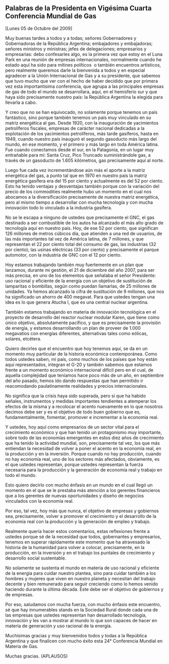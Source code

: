 Palabras de la Presidenta en Vigésima Cuarta Conferencia Mundial de Gas
-----------------------------------------------------------------------

[Lunes 05 de Octubre del 2009]

Muy buenas tardes a todos y a todas; señores Gobernadores y Gobernadoras
de la República Argentina; embajadores y embajadoras; señores ministros
y ministras; jefes de delegaciones; empresarios y empresarias: debo
confesarles algo, es la primera vez que estoy en el Luna Park en una
reunión de empresas internacionales, normalmente cuando he estado aquí
ha sido para mítines políticos  o también encuentros artísticos, pero
realmente queremos darle la bienvenida a todos y en especial agradecer a
la Unión Internacional de Gas y a su presidente, que sabemos que tuvo
mucho que ver con el hecho de haber decidido que por primera vez esta
importantísima conferencia, que agrupa a las principales empresas de gas
de todo el mundo se desarrollara, aquí, en el hemisferio sur y que haya
sido precisamente nuestro país: la República Argentina la elegida para
llevarla a cabo.

Y creo que no se han equivocado, no solamente porque tenemos un país
fantástico, sino porque también tenemos un país muy vinculado en su
matriz energética al gas. Desde 1920, con la inauguración de yacimientos
petrolíferos fiscales, empresas de carácter nacional dedicadas a la
explotación de los yacimientos petrolíferos, más tarde gasíferos, hasta
en 1949, cuando nuestro país inauguró el segundo gasoducto más largo del
mundo, en ese momento, y el primero y más largo en toda América latina.
Fue cuando conectamos desde el sur, en la Patagonia, en un lugar muy
entrañable para mí: Santa Cruz, Pico Truncado suministrándole gas, a
través de un gasoducto de 1.605 kilómetros, gas precisamente aquí al
norte.

Luego fue cada vez incrementándose aún más el aporte a la matriz
energética del gas, a punto tal que en 1970 en nuestro país la matriz
energética gasífera era del 15 por ciento y actualmente es del 52 por
ciento. Esto ha tenido ventajas y desventajas también porque con la
variación del precio de los commodities realmente hubo un momento en el
cual nos abocamos a la diversificación precisamente de nuestra matriz
energética, pero al mismo tiempo a desarrollar con mucha tecnología y
con mucha innovación todo lo vinculado a la industria gasífera.

No se le escapa a ninguno de ustedes que precisamente el GNC, el gas
destinado a ser combustible de los autos ha alcanzado el más alto grado
de tecnología aquí en nuestro país. Hoy, de ese 52 por ciento, que
significan 126 millones de metros cúbicos día, que atienden a una red de
usuarios, de las más importantes tal vez de América latina, de 7
millones, y que representan el 22 por ciento total del consumo de gas,
las industrias (32 por ciento); las usinas eléctricas (33 por ciento) y
precisamente el parque automotor, con la industria de GNC con el 12 por
ciento.

Hoy estamos trabajando también muy fuertemente en un plan que lanzamos,
durante mi gestión, el 21 de diciembre del año 2007, para ser más
precisa, en uno de los elementos que señalaba el señor Presidente: uso
racional y eficiente de la energía con un objetivo de sustitución de
lamparitas o bombillas, según como puedan llamarlas, de 25 millones de
unidades. Ya hemos alcanzado la cifra de sustitución de 9 millones, que
nos ha significado un ahorro de 400 megavat. Para que ustedes tengan una
idea es lo que genera Atucha I, que es una central nuclear argentina.

También estamos trabajando en materia de innovación tecnológica en el
proyecto de desarrollo del reactor nuclear modular Karen, que tiene como
único objetivo, absolutamente pacífico, y que es precisamente la
provisión de energía, y estamos desarrollando un plan de proveer de
1.000 megavatios con energías diferentes, alternativas tales como
eólicas, solares, etcétera.

Quiero decirles que el encuentro que hoy tenemos aquí, se da en un
momento muy particular de la historia económica contemporánea. Como
todos ustedes saben, mi país, como muchos de los países que hoy están
aquí representados, integran el G-20 y también sabemos que estamos
frente a un momento económico internacional difícil pero en el cual, de
aquella complejidad que teníamos hace poco más de un año, en septiembre
del año pasado, hemos ido dando respuestas que han permitido ir
reacomodando paulatinamente realidades y precios internacionales.

No significa que la crisis haya sido superada, pero sí que ha habido
señales, instrumentos y medidas importantes tendientes a atemperar los
efectos de la misma y a recolocar el acento nuevamente en lo que
nosotros decimos debe ser y es el objetivo de todo buen gobierno que es,
fundamentalmente, fomentar, promover e incrementar a la economía real.

Y ustedes, hoy aquí como empresarios de un sector vital para el
crecimiento económico y que han tenido un protagonismo muy importante,
sobre todo de las economías emergentes en estos diez años de crecimiento
que ha tenido la actividad mundial, son, precisamente tal vez, los que
más entiendan la necesidad de volver a poner el acento en la economía
real, en la producción y en la inversión. Porque cuando no hay
producción, cuando no hay economía real, uno de los sectores más
afectados, obviamente, es el que ustedes representan, porque ustedes
representan la fuerza necesaria para la producción y la generación de
economía real y trabajo en todo el mundo.

Esto quiero decirlo con mucho énfasis en un mundo en el cual llegó un
momento en el que se le prestaba más atención a los gerentes financieros
que a los gerentes de nuevas oportunidades y diseño de negocios
vinculados con la economía real.

Por eso, tal vez, hoy más que nunca, el objetivo de empresas y gobiernos
sea, precisamente, volver a promover el crecimiento y el desarrollo de
la economía real con la producción y la generación de empleo y trabajo.

Realmente quería hacer estos comentarios, estas reflexiones frente a
ustedes porque sé de la necesidad que todos, gobernantes y empresarios,
tenemos en superar rápidamente este momento que ha atravesado la
historia de la humanidad para volver a colocar, precisamente, en la
producción, en la inversión y en el trabajo los puntales de crecimiento
y desarrollo social sustentable.

No solamente se sustenta el mundo en materia de uso racional y eficiente
de la energía para cuidar nuestro plantea, sino para cuidar también a
los hombres y mujeres que viven en nuestro planeta y necesitan del
trabajo decente y bien remunerado para seguir creciendo como lo hemos
venido haciendo durante la última década. Este debe ser el objetivo de
gobiernos y de empresas.

Por eso, saludamos con mucha fuerza, con mucho énfasis este encuentro,
sé que hay innumerables stands en la Sociedad Rural donde cada una de
las empresas que ustedes representan han desarrollado tecnología,
innovación y les van a mostrar al mundo lo que son capaces de hacer en
materia de generación y uso racional de la energía.

Muchísimas gracias y muy bienvenidos todos y todas a la República
Argentina y que finalicen con mucho éxito esta 24° Conferencia Mundial
en Materia de Gas.

Muchas gracias. (APLAUSOS)  

 
